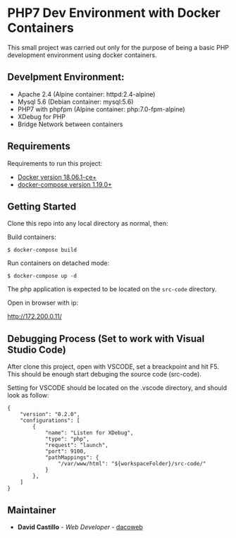 # PHP7 Dev Environment with Docker Containers

This small project was carried out only for the purpose of being a basic PHP development environment using docker containers.

## Develpment Environment:

* Apache 2.4 (Alpine container: httpd:2.4-alpine)
* Mysql 5.6 (Debian container: mysql:5.6)
* PHP7 with phpfpm (Alpine container: php:7.0-fpm-alpine)
* XDebug for PHP
* Bridge Network between containers

## Requirements

Requirements to run this project:

- [Docker version 18.06.1-ce+](https://github.com/docker/docker-ce)
- [docker-compose version 1.19.0+](https://github.com/docker/compose) 


## Getting Started

Clone this repo into any local directory as normal, then:

Build containers:

```
$ docker-compose build
```

Run containers on detached mode:

```
$ docker-compose up -d
```

The php application is expected to be located on the `src-code` directory.

Open in browser with ip:

http://172.200.0.11/


## Debugging Process (Set to work with Visual Studio Code)

After clone this project, open with VSCODE, set a breackpoint and hit F5. This should be enough start debuging the source code (src-code).

Setting for VSCODE should be located on the .vscode directory, and should look as follow:

```
{
    "version": "0.2.0",
    "configurations": [
        {
            "name": "Listen for XDebug",
            "type": "php",
            "request": "launch",
            "port": 9100,
            "pathMappings": {
                "/var/www/html": "${workspaceFolder}/src-code/"
            }
        },
    ]
}
```

## Maintainer

* **David Castillo** - *Web Developer* - [dacoweb](https://github.com/dacoweb)
